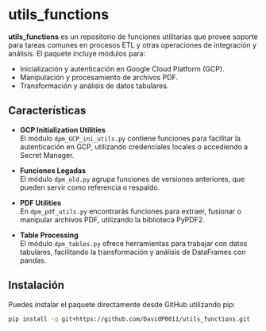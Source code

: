 # utils_functions

**utils_functions** es un repositorio de funciones utilitarias que provee soporte para tareas comunes en procesos ETL y otras operaciones de integración y análisis. El paquete incluye módulos para:

- Inicialización y autenticación en Google Cloud Platform (GCP).
- Manipulación y procesamiento de archivos PDF.
- Transformación y análisis de datos tabulares.

## Características

- **GCP Initialization Utilities**  
  El módulo `dpm_GCP_ini_utils.py` contiene funciones para facilitar la autenticación en GCP, utilizando credenciales locales o accediendo a Secret Manager.

- **Funciones Legadas**  
  El módulo `dpm_old.py` agrupa funciones de versiones anteriores, que pueden servir como referencia o respaldo.

- **PDF Utilities**  
  En `dpm_pdf_utils.py` encontrarás funciones para extraer, fusionar o manipular archivos PDF, utilizando la biblioteca PyPDF2.

- **Table Processing**  
  El módulo `dpm_tables.py` ofrece herramientas para trabajar con datos tabulares, facilitando la transformación y análisis de DataFrames con pandas.

## Instalación

Puedes instalar el paquete directamente desde GitHub utilizando pip:

```bash
pip install -q git+https://github.com/DavidP0011/utils_functions.git
